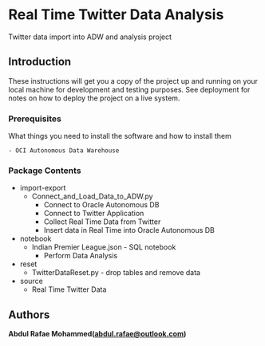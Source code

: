 # Real Time Twitter Data Analysis


Twitter data import into ADW and analysis project

## Introduction

These instructions will get you a copy of the project up and running on your local machine for development and testing purposes. See deployment for notes on how to deploy the project on a live system.

### Prerequisites

What things you need to install the software and how to install them

```
- OCI Autonomous Data Warehouse
```

### Package Contents

* import-export
  * Connect_and_Load_Data_to_ADW.py 
    * Connect to Oracle Autonomous DB
    * Connect to Twitter Application
    * Collect Real Time Data from Twitter
    * Insert data in Real Time into Oracle Autonomous DB
* notebook
  * Indian Premier League.json - SQL notebook
    * Perform Data Analysis
* reset
  * TwitterDataReset.py - drop tables and remove data
* source
  * Real Time Twitter Data


## Authors

**Abdul Rafae Mohammed(abdul.rafae@outlook.com)**
